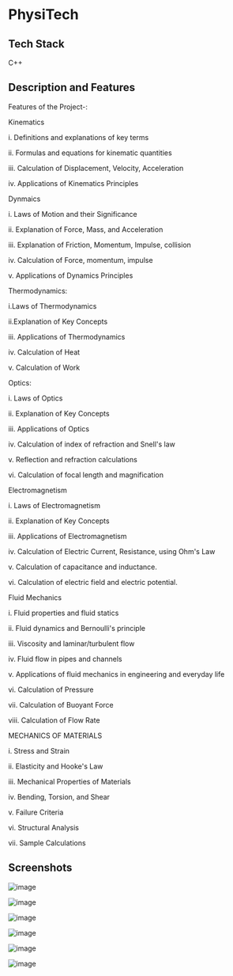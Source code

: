 <h1>PhysiTech</h1>
<h2>Tech Stack</h2>
C++
<h2>Description and Features</h2>
Features of the Project-:

Kinematics

i. Definitions and explanations of key terms

ii. Formulas and equations for kinematic quantities

iii. Calculation of Displacement, Velocity, Acceleration

iv. Applications of Kinematics Principles

Dynmaics

i. Laws of Motion and their Significance

ii. Explanation of Force, Mass, and Acceleration

iii. Explanation of Friction, Momentum, Impulse, collision

iv. Calculation of Force, momentum, impulse

v. Applications of Dynamics Principles

Thermodynamics:

i.Laws of Thermodynamics

ii.Explanation of Key Concepts

iii. Applications of Thermodynamics

iv. Calculation of Heat

v. Calculation of Work

Optics:

i. Laws of Optics

ii. Explanation of Key Concepts

iii. Applications of Optics

iv. Calculation of index of refraction and Snell's law

v. Reflection and refraction calculations

vi. Calculation of focal length and magnification

Electromagnetism

i. Laws of Electromagnetism

ii. Explanation of Key Concepts

iii. Applications of Electromagnetism

iv. Calculation of Electric Current, Resistance, using Ohm's Law

v. Calculation of capacitance and inductance.

vi. Calculation of electric field and electric potential.

Fluid Mechanics

i. Fluid properties and fluid statics

ii. Fluid dynamics and Bernoulli's principle

iii. Viscosity and laminar/turbulent flow

iv. Fluid flow in pipes and channels

v. Applications of fluid mechanics in engineering and everyday life

vi. Calculation of Pressure

vii. Calculation of Buoyant Force

viii. Calculation of Flow Rate

MECHANICS OF MATERIALS

i. Stress and Strain

ii. Elasticity and Hooke's Law

iii. Mechanical Properties of Materials

iv. Bending, Torsion, and Shear

v. Failure Criteria

vi. Structural Analysis

vii. Sample Calculations

<h2>Screenshots</h2>

![image](https://github.com/Nikita06211/Dev-Geeks/assets/120494269/f7764a60-7a60-4078-9536-8cd925a98814)

![image](https://github.com/Nikita06211/Dev-Geeks/assets/120494269/3da67791-f949-4dbb-b6ef-60e945bcf035)

![image](https://github.com/Nikita06211/Dev-Geeks/assets/120494269/d5602304-ca34-459b-9433-8689bbacfd73)

![image](https://github.com/Nikita06211/Dev-Geeks/assets/120494269/5dc9fd4f-5676-47e3-ad28-a93201eed2c0)

![image](https://github.com/Nikita06211/Dev-Geeks/assets/120494269/31c3c3d9-5d31-4a17-89cd-2db2ea80032f)

![image](https://github.com/Nikita06211/Dev-Geeks/assets/120494269/494fdae9-5879-4cb7-969b-f2b1feef73a4)





